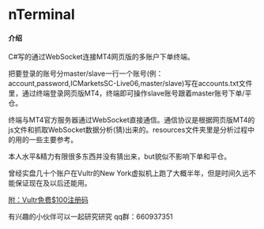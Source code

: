 # nTerminal

#### 介绍
C#写的通过WebSocket连接MT4网页版的多账户下单终端。

把要登录的账号分master/slave一行一个账号(例：account,password,ICMarketsSC-Live06,master/slave)写在accounts.txt文件里，通过终端登录网页版MT4，终端即可操作slave账号跟着master账号下单/平仓。

终端与MT4官方服务器通过WebSocket直接通信。通信协议是根据网页版MT4的js文件和抓取WebSocket数据分析(猜)出来的。resources文件夹里是分析过程中的用的一些主要参考。

本人水平&精力有限很多东西并没有猜出来，but貌似不影响下单和平仓。

曾经实盘几十个账户在Vultr的New York虚拟机上跑了大概半年，但是时间久远不能保证现在及以后还能用。

[附：Vultr免费$100注册码](https://www.vultr.com/?ref=8382011-6G)

有兴趣的小伙伴可以一起研究研究 qq群：660937351